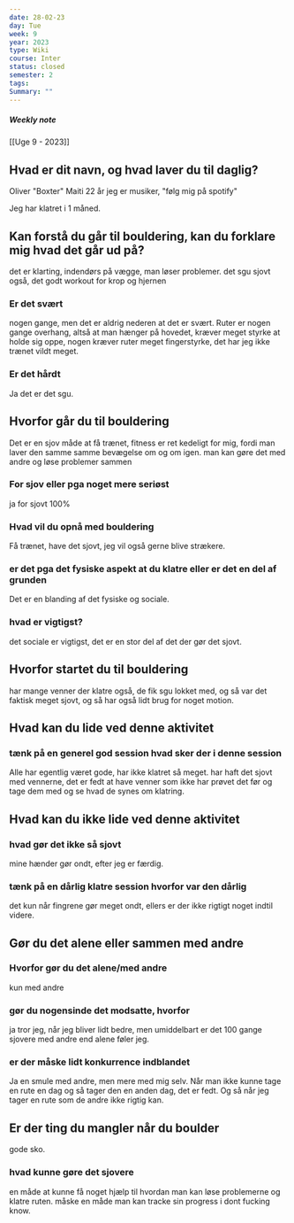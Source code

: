 ```yaml
---
date: 28-02-23
day: Tue
week: 9
year: 2023
type: Wiki
course: Inter
status: closed
semester: 2
tags:
Summary: ""
---
```

##### Weekly note
[[Uge 9 - 2023]]
## Hvad er dit navn, og hvad laver du til daglig?
Oliver "Boxter" Maiti 
22 år
jeg er musiker, "følg mig på spotify"

Jeg har klatret i 1 måned. 
## Kan forstå du går til bouldering, kan du forklare mig hvad det går ud på?
det er klarting, indendørs på vægge, man løser problemer. det sgu sjovt også, det godt workout for krop og hjernen 
### Er det svært 
nogen gange, men det er aldrig nederen at det er svært. Ruter er nogen gange overhang, altså at man hænger på hovedet, kræver meget styrke at holde sig oppe, nogen kræver ruter meget fingerstyrke, det har jeg ikke trænet vildt meget. 
### Er det hårdt
Ja det er det sgu. 
## Hvorfor går du til bouldering
Det er en sjov måde at få trænet, fitness er ret kedeligt for mig, fordi man laver den samme samme bevægelse om og om igen. man kan gøre det med andre og løse problemer sammen 
### For sjov eller pga noget mere seriøst
ja for sjovt 100%
### Hvad vil du opnå med bouldering
Få trænet, have det sjovt, jeg vil også gerne blive strækere. 
### er det pga  det fysiske aspekt  at du klatre eller er det en del af grunden
Det er en blanding af det fysiske og sociale.
### hvad er vigtigst? 
det sociale er vigtigst, det er en stor del af det der gør det sjovt. 
## Hvorfor startet du til bouldering
har mange venner der klatre også, de fik sgu lokket med,  og så var det faktisk meget sjovt, og så har også lidt brug for noget motion. 
## Hvad kan du lide ved denne aktivitet
### tænk på en generel god session hvad sker der i denne session
Alle har egentlig været gode, har ikke klatret så meget. har haft det sjovt med vennerne, det er fedt at have venner som ikke har prøvet det før og tage dem med og se hvad de synes om klatring. 
## Hvad kan du ikke lide ved denne aktivitet
### hvad gør det  ikke så sjovt
mine hænder gør ondt, efter jeg er færdig.
### tænk på en dårlig klatre session hvorfor var den dårlig
det kun når fingrene gør meget ondt, ellers er der ikke rigtigt noget indtil videre. 
## Gør du det alene eller sammen med andre
### Hvorfor gør du det alene/med andre
kun med andre
### gør du nogensinde det modsatte, hvorfor
ja tror jeg, når jeg bliver lidt bedre, men umiddelbart er det 100 gange sjovere med andre end alene føler jeg. 
### er der måske lidt konkurrence indblandet
Ja en smule med andre, men mere med mig selv. Når man ikke kunne tage en rute en dag og så tager den en anden dag, det er fedt. Og så når jeg tager en rute som de andre ikke rigtig kan. 
## Er der ting du mangler når du boulder
gode sko. 
### hvad kunne gøre det sjovere
en måde at kunne få noget hjælp til hvordan man kan løse problemerne og klatre ruten.  måske en måde man kan tracke sin progress i dont fucking know.

